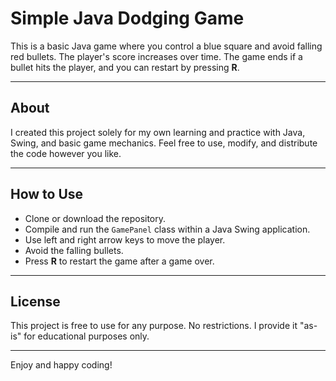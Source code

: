 # Simple Java Dodging Game

This is a basic Java game where you control a blue square and avoid falling red bullets. The player's score increases over time. The game ends if a bullet hits the player, and you can restart by pressing **R**.

---

## About

I created this project solely for my own learning and practice with Java, Swing, and basic game mechanics. Feel free to use, modify, and distribute the code however you like.

---

## How to Use

- Clone or download the repository.
- Compile and run the `GamePanel` class within a Java Swing application.
- Use left and right arrow keys to move the player.
- Avoid the falling bullets.
- Press **R** to restart the game after a game over.

---

## License

This project is free to use for any purpose. No restrictions. I provide it "as-is" for educational purposes only.

---

Enjoy and happy coding!

